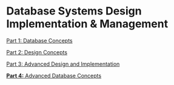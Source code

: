 # Database Systems Design Implementation & Management

[Part 1: Database Concepts](Database%20Systems%20Design%20Implementation%20&%20Managemen/Part%201%20Database%20Concepts.md)

[Part 2: Design Concepts](Database%20Systems%20Design%20Implementation%20&%20Managemen/Part%202%20Design%20Concepts.md)

[Part 3: Advanced Design and Implementation](Database%20Systems%20Design%20Implementation%20&%20Managemen/Part%203%20Advanced%20Design%20and%20Implementation.md)

[**Part 4:** Advanced Database Concepts](Database%20Systems%20Design%20Implementation%20&%20Managemen/Part%204%20Advanced%20Database%20Concepts.md)
